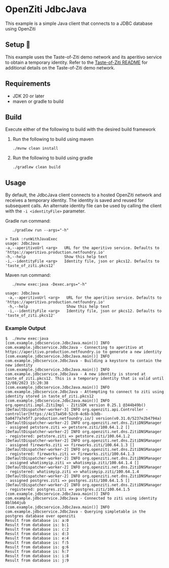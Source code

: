 # OpenZiti JdbcJava

This example is a simple Java client that connects to a JDBC database using OpenZiti

## Setup :wrench:
This example uses the Taste-of-Ziti demo network and its aperitivo service to obtain a temporary identity. Refer to
the [Taste-of-Ziti README](../../README.md) for additional details on the Taste-of-Ziti demo network.

## Requirements
* JDK 20 or later
* maven or gradle to build

## Build
Execute either of the following to build with the desired build framework

1. Run the following to build using maven

       ./mvnw clean install

1. Run the following to build using gradle

       ./gradlew clean build

## Usage

By default, the JdbcJava client connects to a hosted OpenZiti network and receives a temporary identity.  The
identity is saved and reused for subsequent calls.  An alternate identity file can be used by calling the client with
the `-i <identityFile>` parameter.


Gradle run command:

       ./gradlew run --args="-h"

```shell
> Task :runWithJavaExec
usage: JdbcJava
-a,--aperitivoUrl <arg>   URL for the aperitivo service. Defaults to 'https://aperitivo.production.netfoundry.io'
-h,--help                 Show this help text
-i,--identityFile <arg>   Identity file, json or pkcs12. Defaults to 'taste_of_ziti.pkcs12'
```

Maven run command:

       ./mvnw exec:java -Dexec.args="-h"

```shell
usage: JdbcJava
 -a,--aperitivoUrl <arg>   URL for the aperitivo service. Defaults to 'https://aperitivo.production.netfoundry.io'
 -h,--help                 Show this help text
 -i,--identityFile <arg>   Identity file, json or pkcs12. Defaults to 'taste_of_ziti.pkcs12'
```

### Example Output
```shell
$  ./mvnw exec:java
[com.example.jdbcservice.JdbcJava.main()] INFO com.example.jdbcservice.JdbcJava - Connecting to aperitivo at https://aperitivo.production.netfoundry.io to generate a new identity
[com.example.jdbcservice.JdbcJava.main()] INFO com.example.jdbcservice.JdbcJava - Building a keystore to contain the new identity
[com.example.jdbcservice.JdbcJava.main()] INFO com.example.jdbcservice.JdbcJava - A new identity is stored at taste_of_ziti.pkcs12. This is a temporary identity that is valid until 12/08/2023 15:20:38
[com.example.jdbcservice.JdbcJava.main()] INFO com.example.jdbcservice.JdbcJava - Attempting to connect to ziti using identity stored in taste_of_ziti.pkcs12
[com.example.jdbcservice.JdbcJava.main()] INFO org.openziti.impl.ZitiImpl - ZitiSDK version 0.25.1 @344b49b()
[DefaultDispatcher-worker-3] INFO org.openziti.api.Controller - controller[https://4c17a450-52c0-4c6b-b3db-5a0477a7e5f7.production.netfoundry.io/] version(v0.31.0/5237e2b4794a)
[DefaultDispatcher-worker-2] INFO org.openziti.net.dns.ZitiDNSManager - assigned petstore.ziti => petstore.ziti/100.64.1.2 []
[DefaultDispatcher-worker-2] INFO org.openziti.net.dns.ZitiDNSManager - registered: petstore.ziti => petstore.ziti/100.64.1.2
[DefaultDispatcher-worker-2] INFO org.openziti.net.dns.ZitiDNSManager - assigned fireworks.ziti => fireworks.ziti/100.64.1.3 []
[DefaultDispatcher-worker-2] INFO org.openziti.net.dns.ZitiDNSManager - registered: fireworks.ziti => fireworks.ziti/100.64.1.3
[DefaultDispatcher-worker-2] INFO org.openziti.net.dns.ZitiDNSManager - assigned whatismyip.ziti => whatismyip.ziti/100.64.1.4 []
[DefaultDispatcher-worker-2] INFO org.openziti.net.dns.ZitiDNSManager - registered: whatismyip.ziti => whatismyip.ziti/100.64.1.4
[DefaultDispatcher-worker-2] INFO org.openziti.net.dns.ZitiDNSManager - assigned postgres.ziti => postgres.ziti/100.64.1.5 []
[DefaultDispatcher-worker-2] INFO org.openziti.net.dns.ZitiDNSManager - registered: postgres.ziti => postgres.ziti/100.64.1.5
[com.example.jdbcservice.JdbcJava.main()] INFO com.example.jdbcservice.JdbcJava - Connected to ziti using identity 8blb64jub
[com.example.jdbcservice.JdbcJava.main()] INFO com.example.jdbcservice.JdbcJava - Querying simpletable in the postgres database over openziti
Result from database is: a:0
Result from database is: b:1
Result from database is: c:2
Result from database is: d:3
Result from database is: e:4
Result from database is: f:5
Result from database is: g:6
Result from database is: h:7
Result from database is: i:8
Result from database is: j:9
```
